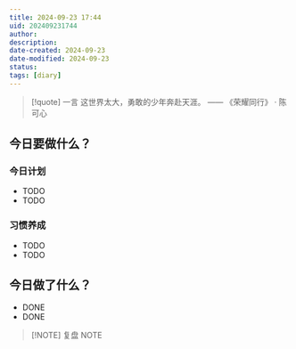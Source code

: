 ```yaml
---
title: 2024-09-23 17:44
uid: 202409231744
author: 
description: 
date-created: 2024-09-23
date-modified: 2024-09-23
status: 
tags: [diary]
---
```


> [!quote] 一言
 这世界太大，勇敢的少年奔赴天涯。 —— 《荣耀同行》 · 陈可心

## 今日要做什么？

### 今日计划

- TODO
- TODO

### 习惯养成

- TODO
- TODO

## 今日做了什么？

- DONE
- DONE

> [!NOTE] 复盘
> NOTE

